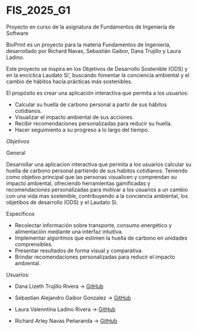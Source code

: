 # FIS\_2025\_G1

Proyecto en curso de la asignatura de Fundamentos de Ingeniería de Software

BioPrint es un proyecto para la materia Fundamentos de Ingeniería, desarrollado por Richard Navas, Sebastián Gaibor, Dana Trujillo y Laura Ladino.

Este proyecto se inspira en los Objetivos de Desarrollo Sostenible (ODS) y en la encíclica Laudato Si’, buscando fomentar la conciencia ambiental y el cambio de hábitos hacia prácticas más sostenibles.

El propósito es crear una aplicación interactiva que permita a los usuarios:

* Calcular su huella de carbono personal a partir de sus hábitos cotidianos.
* Visualizar el impacto ambiental de sus acciones.
* Recibir recomendaciones personalizadas para reducir su huella.
* Hacer seguimiento a su progreso a lo largo del tiempo.

*Objetivos*

General

Desarrollar una aplicacion interactiva que permita a los usuarios calcular su huella de carbono personal partiendo de sus habitos cotidianos. Teniendo como objetivo principal que las personas visualicen y comprendan su impacto ambiental, ofreciendo herramientas gamificadas y recomendaciones personalizadas para motivar a los usuarios a un cambio con una vida mas sostenible, contribuyendo a la conciencia ambiental, los objetibos de desarrollo (ODS) y el Laudato Si.

Específicos

* Recolectar información sobre transporte, consumo energético y alimentación mediante una interfaz intuitiva.
* Implementar algoritmos que estimen la huella de carbono en unidades comprensibles.
* Presentar resultados de forma visual y comparativa.
* Brindar recomendaciones personalizadas para reducir el impacto ambiental.

Usuarios:
- Dana Lizeth Trujillo Rivera → [GitHub](https://github.com/daliz-18)

- Sebastian Alejandro Gaibor Gonzalez  → [GitHub](https://github.com/SebastianGaibor)

- Laura Valenntina Ladino Rivera  → [GitHub](https://github.com/githublauraa)

- Richard Arley Navas Peñaranda → [GitHub](https://github.com/richnav221)
